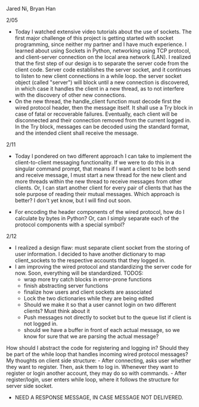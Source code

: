Jared Ni, Bryan Han

2/05
- Today I watched extensive video tutorials about the use of sockets. The first major challenge of this project is getting started with socket programming, since neither my partner and I have much experience. I learned about using Sockets in Python, networking using TCP protocol, and client-server connection on the local area network (LAN). I realized that the first step of our design is to separate the server code from the client code. Server code establishes the server socket, and it continues to listen to new client connections in a while loop. the server socket object (called "server") will block until a new connection is discovered, in which case it handles the client in a new thread, as to not interfere with the discovery of other new connections. 
- On the new thread, the handle_client function must decode first the wired protocol header, then the message itself. It shall use a Try block in case of fatal or recoverable failures. Eventually, each client will be disconnected and their connection removed from the current logged in. In the Try block, messages can be decoded using the standard format, and the intended client shall receive the message. 


2/11
- Today I pondered on two different approach I can take to implement the client-to-client messaging functionality. If we were to do this in a singular command prompt, that means if I want a client to be both send and receive message, I must start a new thread for the new client and more threads within the new thread to receive messages from other clients. Or, I can start another client for every pair of clients that has the sole purpose of reading their mutual messages. Which approach is better? I don't yet know, but I will find out soon. 


- For encoding the header components of the wired protocol, how do I calculate by bytes in Python? Or, can I simply separate each of the protocol components with a special symbol? 


2/12 
- I realized a design flaw: must separate client socket from the storing of user information. I decided to have another dictionary to map client_sockets to the respective accounts that they logged in. 
- I am improving the wired protocol and standardizing the server code for now. Soon, everything will be standardized. 
TODOS: 
    - wrap more try catch blocks in error-prone functions
    - finish abstracting server functions
    - finalize how users and client sockets are associated
    - Lock the two dictionaries while they are being edited
    - Should we make it so that a user cannot login on two different clients? Must think about it
    - Push messages not directly to socket but to the queue list if client is not logged in. 
    - should we have a buffer in front of each actual message, so we know for sure that we are parsing the actual message? 

How should I abstract the code for registering and logging in? Should they be part of the while loop that handles incoming wired protocol messages? 
My thoughts on client side structure: 
    - After connecting, asks user whether they want to register. Then, ask them to log in. Whenever they want to register or login another account, they may do so with commands. 
    - After register/login, user enters while loop, where it follows the structure for server side socket.


- NEED A RESPONSE MESSAGE, IN CASE MESSAGE NOT DELIVERED. 
